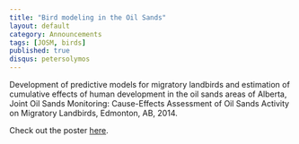 ```yaml
---
title: "Bird modeling in the Oil Sands"
layout: default
category: Announcements
tags: [JOSM, birds]
published: true
disqus: petersolymos
---
```


Development of predictive models for migratory landbirds and estimation of cumulative effects of human development in the oil sands areas of Alberta</strong>, Joint Oil Sands Monitoring: Cause-Effects Assessment of Oil Sands Activity on Migratory Landbirds, Edmonton, AB, 2014.

Check out the poster [here](http://wl.figshare.com/articles/1059269/embed?show_title=1).
